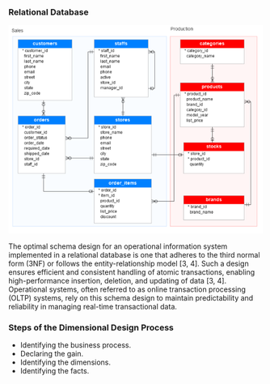 
### **Relational Database**

![Screenshot1.png](IMG/Screenshot1.png?raw=true)

The optimal schema design for an operational information system implemented in a relational database is one that adheres to the third normal form (3NF) or follows the entity-relationship model [3, 4]. Such a design ensures efficient and consistent handling of atomic transactions, enabling high-performance insertion, deletion, and updating of data [3, 4]. Operational systems, often referred to as online transaction processing (OLTP) systems, rely on this schema design to maintain predictability and reliability in managing real-time transactional data.

### **Steps of the Dimensional Design Process**

- Identifying the business process.
- Declaring the gain.
- Identifying the dimensions.
- Identifying the facts.
